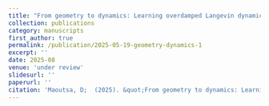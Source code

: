 ```yaml
---
title: "From geometry to dynamics: Learning overdamped Langevin dynamics from sparse observations with geometric constraints "
collection: publications
category: manuscripts
first_author: true
permalink: /publication/2025-05-19-geometry-dynamics-1
excerpt: ''
date: 2025-08
venue: 'under review'
slidesurl: ''
paperurl: ''
citation: 'Maoutsa, D;  (2025). &quot;From geometry to dynamics: Learning overdamped Langevin dynamics from sparse observations with geometric constraints.&quot; <i>under review</i>'
---
```

